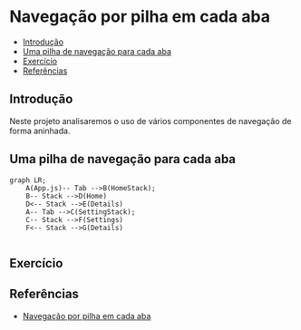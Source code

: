 # Navegação por pilha em cada aba

- [Introdução](#introdução)
- [Uma pilha de navegação para cada aba](#uma-pilha-de-navegação-para-cada-aba)
- [Exercício](#exercício)
- [Referências](#referências)

## Introdução

Neste projeto analisaremos o uso de vários componentes de navegação de forma aninhada.

## Uma pilha de navegação para cada aba

```mermaid
graph LR;
    A(App.js)-- Tab -->B(HomeStack);
    B-- Stack -->D(Home)
    D<-- Stack -->E(Details)
    A-- Tab -->C(SettingStack);
    C-- Stack -->F(Settings)
    F<-- Stack -->G(Details)
    
```

## Exercício

## Referências

- [Navegação por pilha em cada aba](https://reactnavigation.org/docs/tab-based-navigation#a-stack-navigator-for-each-tab)